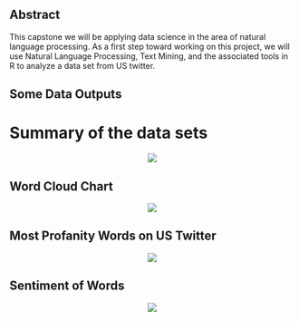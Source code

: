 ## Abstract
This capstone we will be applying data science in the area of natural language processing. As a first step toward working on this project, 
we will use Natural Language Processing, Text Mining, and the associated tools in R to analyze a data set from US twitter.

## Some Data Outputs

# Summary of the data sets
<p align="center">
<img src="https://github.com/rcflorestal/Data-Science-Specialization/blob/main/Data-Science-Capstone/tasks/out/tab_1_summary.png">
</p>

## Word Cloud Chart
<p align="center">
<img src="https://github.com/rcflorestal/Data-Science-Specialization/blob/main/Data-Science-Capstone/tasks/out/wordCloud.png">
</p>

## Most Profanity Words on US Twitter
<p align="center">
<img src="https://github.com/rcflorestal/Data-Science-Specialization/blob/main/Data-Science-Capstone/tasks/out/Most_Profanity_Used.png">
</p>

## Sentiment of Words
<p align="center">
<img src="https://github.com/rcflorestal/Data-Science-Specialization/blob/main/Data-Science-Capstone/tasks/out/SentimentChart.png">
</p>


